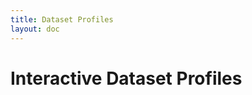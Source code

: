 ```yaml
---
title: Dataset Profiles
layout: doc
---
```

# Interactive Dataset Profiles
<!--@include: ./includes/dataset-profiles-table.md-->

